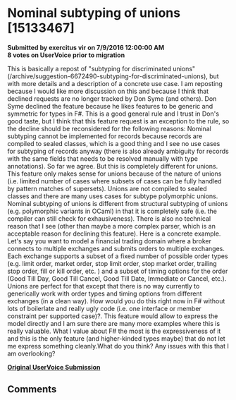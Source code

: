 # Nominal subtyping of unions [15133467] #

**Submitted by exercitus vir on 7/9/2016 12:00:00 AM**  
**8 votes on UserVoice prior to migration**  

This is basically a repost of "subtyping for discriminated unions" (/archive/suggestion-6672490-subtyping-for-discriminated-unions), but with more details and a description of a concrete use case.
I am reposting because I would like more discussion on this and because I think that declined requests are no longer tracked by Don Syme (and others).
Don Syme declined the feature because he likes features to be generic and symmetric for types in F#. This is a good general rule and I trust in Don's good taste, but I think that this feature request is an exception to the rule, so the decline should be reconsidered for the following reasons:
Nominal subtyping cannot be implemented for records because records are compiled to sealed classes, which is a good thing and I see no use cases for subtyping of records anyway (there is also already ambiguity for records with the same fields that needs to be resolved manually with type annotations). So far we agree.
But this is completely different for unions. This feature only makes sense for unions because of the nature of unions (i.e. limited number of cases where subsets of cases can be fully handled by pattern matches of supersets). Unions are not compiled to sealed classes and there are many uses cases for subtype polymorphic unions. Nominal subtyping of unions is different from structural subtyping of unions (e.g. polymorphic variants in OCaml) in that it is completely safe (i.e. the compiler can still check for exhausiveness). There is also no technical reason that I see (other than maybe a more complex parser, which is an acceptable reason for declining this feature).
Here is a concrete example. Let's say you want to model a financial trading domain where a broker connects to multiple exchanges and submits orders to multiple exchanges. Each exchange supports a subset of a fixed number of possible order types (e.g. limit order, market order, stop limit order, stop market order, trailing stop order, fill or kill order, etc. ) and a subset of timing options for the order (Good Till Day, Good Till Cancel, Good Till Date, Immediate or Cancel, etc.).
Unions are perfect for that except that there is no way currently to generically work with order types and timing options from different exchanges (in a clean way). How would you do this right now in F# without lots of boilerlate and really ugly code (i.e. one interface or member constraint per supported case)?. This feature would allow to express the model directly and I am sure there are many more examples where this is really valuable.
What I value about F# the most is the expressiveness of it and this is the only feature (and higher-kinded types maybe) that do not let me express something cleanly.What do you think? Any issues with this that I am overlooking?



**[Original UserVoice Submission](https://fslang.uservoice.com/forums/245727-f-language/suggestions/15133467)**


## Comments ##

